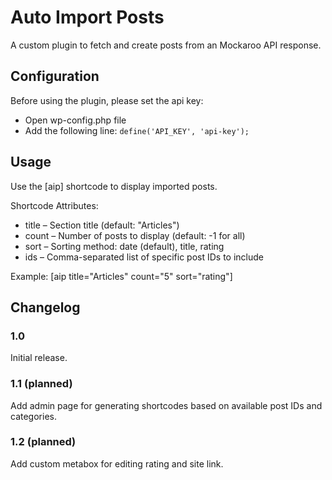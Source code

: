 # Auto Import Posts

A custom plugin to fetch and create posts from an Mockaroo API response.

## Configuration
Before using the plugin, please set the api key:

- Open wp-config.php file
- Add the following line: `define('API_KEY', 'api-key');`

## Usage
Use the [aip] shortcode to display imported posts.

Shortcode Attributes:
- title – Section title (default: "Articles")
- count – Number of posts to display (default: -1 for all)
- sort – Sorting method: date (default), title, rating
- ids – Comma-separated list of specific post IDs to include

Example:
[aip title="Articles" count="5" sort="rating"]

## Changelog

### 1.0
Initial release.

### 1.1 (planned)
Add admin page for generating shortcodes based on available post IDs and categories.

### 1.2 (planned)
Add custom metabox for editing rating and site link.
